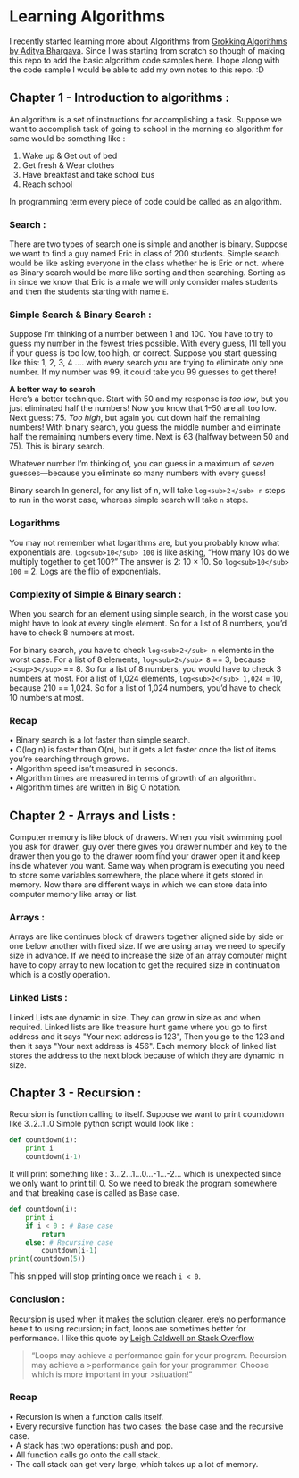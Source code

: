# Learning Algorithms

I recently started learning more about Algorithms from [Grokking Algorithms by Aditya Bhargava][1]. Since I was starting from scratch so though of making this repo to add the basic algorithm code samples here. I hope along with the code sample I would be able to add my own notes to this repo. :D


## Chapter 1 - Introduction to algorithms :
An algorithm is a set of instructions for accomplishing a task. Suppose we want to accomplish task of going to school in the morning so algorithm for same would be something like :
1. Wake up & Get out of bed
2. Get fresh & Wear clothes
3. Have breakfast and take school bus
4. Reach school

In programming term every piece of code could be called as an algorithm.

### Search :

There are two types of search one is simple and another is binary. Suppose we want to find a guy named Eric in class of 200 students. Simple search would be like asking everyone in the class whether he is Eric or not. where as Binary search would be
more like sorting and then searching. Sorting as in since we know that Eric is a male we will only consider males students and then the students starting with name `E`.

### Simple Search & Binary Search :
Suppose I’m thinking of a number between 1 and 100. You have to try to guess my number in the fewest tries possible. With every guess, I’ll tell you if your guess is too low, too high, or correct. Suppose you start guessing like this: 1, 2, 3, 4 .... with every search you are trying to eliminate only one number. If my number was 99, it could take you 99 guesses to get there!

**A better way to search**  
Here’s a better technique. Start with 50 and my response is *too low*, but you just eliminated half the numbers! Now you know that 1–50 are all too low. Next guess: 75. *Too high*, but again you cut down half the remaining numbers! With binary search, you guess the middle number and eliminate half the remaining numbers every time. Next is 63 (halfway between 50 and 75). This is binary search.  

Whatever number I’m thinking of, you can guess in a maximum of *seven* guesses—because you eliminate so many numbers with every guess!

Binary search In general, for any list of n, will take `log<sub>2</sub> n` steps to run in the worst case, whereas simple search will take `n` steps.

### Logarithms
You may not remember what logarithms are, but you probably know what exponentials are. `log<sub>10</sub> 100` is like asking, “How many 10s do we multiply together to get 100?”  The answer is 2: 10 × 10. So `log<sub>10</sub> 100` = 2. Logs are the flip of exponentials.

### Complexity of Simple & Binary search :
When you search for an element using simple search, in the worst case you might have to look at every single element. So for a list of 8 numbers, you’d have to check 8 numbers at most.

For binary search, you have to check `log<sub>2</sub> n` elements in the worst case. For a list of 8 elements, `log<sub>2</sub> 8` == 3, because `2<sup>3</sup>` == 8. So for a list of 8 numbers, you would have to check 3 numbers at most. For a list of 1,024 elements, `log<sub>2</sub> 1,024` = 10, because 210 == 1,024. So for a list of 1,024 numbers, you’d have to check 10 numbers at most.

### Recap  
• Binary search is a lot faster than simple search.  
• O(log n) is faster than O(n), but it gets a lot faster once the list of items you’re searching through grows.  
• Algorithm speed isn’t measured in seconds.  
• Algorithm times are measured in terms of growth of an algorithm.  
• Algorithm times are written in Big O notation.  

## Chapter 2 - Arrays and Lists :
Computer memory is like block of drawers. When you visit swimming pool you ask for drawer, guy over there gives you drawer number and key to the drawer then you go to the drawer room find your drawer open it and keep inside whatever you want. Same way when program is executing you need to store some variables somewhere, the place where it gets stored in memory. Now there are different ways in which we can store data into computer memory like array or list.

### Arrays :
Arrays are like continues block of drawers together aligned side by side or one below another with fixed size. If we are using array we need to specify size in advance. If we need to increase the size of an array computer might have to copy array to new location to get the required size in continuation which is a costly operation.

### Linked Lists :
Linked Lists are dynamic in size. They can grow in size as and when required. Linked lists are like treasure hunt game where you go to first address and it says "Your next address is 123", Then you go to the 123 and then it says "Your next address is 456". Each memory block of linked list stores the address to the next block because of which they are dynamic in size.



## Chapter 3 - Recursion :
Recursion is function calling to itself. Suppose we want to print countdown like 3..2..1..0
Simple python script would look like :
```python
def countdown(i):
    print i
    countdown(i-1)
```
It will print something like : 3...2...1...0...-1...-2... which is unexpected since we only want to print till 0. So we need to break the program somewhere and that breaking case is called as Base case.

```python
def countdown(i):
	print i
	if i < 0 : # Base case
		return
	else: # Recursive case
		countdown(i-1)
print(countdown(5))
```

This snipped will stop printing once we reach `i < 0`.

### Conclusion :  
Recursion is used when it makes the solution clearer.  ere’s no performance bene t to using recursion; in fact, loops are sometimes better for performance. I like this quote by [Leigh Caldwell on Stack Overflow][2]
>“Loops may achieve a performance gain for your program. Recursion may achieve a >performance gain for your programmer. Choose which is more important in your >situation!”

### Recap  
• Recursion is when a function calls itself.  
• Every recursive function has two cases: the base case and the recursive case.  
• A stack has two operations: push and pop.  
• All function calls go onto the call stack.  
• The call stack can get very large, which takes up a lot of memory.  




[1]:https://www.amazon.com/Grokking-Algorithms-illustrated-programmers-curious/dp/1617292230
[2]: http://stackoverflow.com/a/72694/139117
